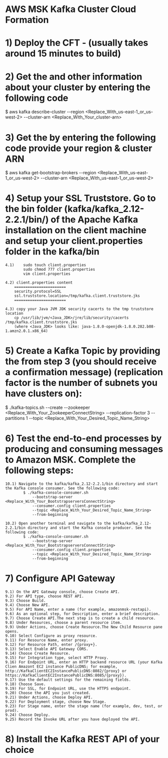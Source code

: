 # AWS MSK Kafka Cluster Cloud Formation
 
# 1) Deploy the CFT - (usually takes around 15 minutes to build)

# 2) Get the <ZooKeeperConnectionString> and other information about your cluster by entering the following code
$ aws kafka describe-cluster 
    --region <Replace_With_us-east-1_or_us-west-2> 
    --cluster-arn <Replace_With_Your_cluster-arn> 

# 3) Get the <BootstrapBrokerString> by entering the following code provide your region & cluster ARN
$ aws kafka get-bootstrap-brokers
    --region <Replace_With_us-east-1_or_us-west-2>
    --cluster-arn <Replace_With_us-east-1_or_us-west-2>

# 4) Setup your SSL Truststore. Go to the bin folder (kafka/kafka_2.12-2.2.1/bin/) of the Apache Kafka installation on the client machine and setup your client.properties folder in the kafka/bin
    4.1)    sudo touch client.properties
            sudo chmod 777 client.properties
            vim client.properties

    4.2) client.properties content
        =======================
        security.protocol=SSL
        ssl.truststore.location=/tmp/kafka.client.truststore.jks
        =======================

    4.3) copy your Java JVM JDK security cacerts to the tmp truststore location
        cp /usr/lib/jvm/<Java_JDK>/jre/lib/security/cacerts /tmp/kafka.client.truststore.jks
        (where <Java_JDK> looks like: java-1.8.0-openjdk-1.8.0.282.b08-1.amzn2.0.1.x86_64)


# 5) Create a Kafka Topic by providing the <ZooKeeperConnectionString> from step 3 (you should receive a confirmation message) (replication factor is the number of subnets you have clusters on):
$ ./kafka-topics.sh
    --create
    --zookeeper <Replace_With_Your_ZookeeperConnectString>
    --replication-factor 3
    --partitions 1
    --topic <Replace_With_Your_Desired_Topic_Name_String>

# 6) Test the end-to-end processes by producing and consuming messages to Amazon MSK. Complete the following steps:    
    10.1) Navigate to the kafka/kafka_2.12-2.2.1/bin directory and start the Kafka console consumer. See the following code:
            $ ./kafka-console-consumer.sh
                --bootstrap-server <Replace_With_Your_BootstrapserversConnectString>
                --consumer.config client.properties
                --topic <Replace_With_Your_Desired_Topic_Name_String>
                --from-beginning 

    10.2) Open another terminal and navigate to the kafka/kafka_2.12-2.2.1/bin directory and start the Kafka console producer. See the following code:
            $ ./kafka-console-consumer.sh
                --bootstrap-server <Replace_With_Your_BootstrapserversConnectString>
                --consumer.config client.properties
                --topic <Replace_With_Your_Desired_Topic_Name_String>
                --from-beginning

# 7) Configure API Gateway
    9.1) On the API Gateway console, choose Create API.
    9.2) For API type, choose REST API.
    9.3) Choose Build.
    9.4) Choose New API.
    9.5) For API Name, enter a name (for example, amazonmsk-restapi).
    9.6) As an optional step, for Description, enter a brief description.
    9.7) Choose Create API.The next step is to create a child resource.
    9.8) Under Resources, choose a parent resource item.
    9.9) Under Actions, choose Create Resource.The New Child Resource pane opens.
    9.10) Select Configure as proxy resource.
    9.11) For Resource Name, enter proxy.
    9.12) For Resource Path, enter /{proxy+}.
    9.13) Select Enable API Gateway CORS.
    9.14) Choose Create Resource.
    9.15) For Integration type, select HTTP Proxy.
    9.16) For Endpoint URL, enter an HTTP backend resource URL (your Kafka Clien Amazont EC2 instance PublicDNS; for example, http://KafkaClientEC2InstancePublicDNS:8082/{proxy} or https://KafkaClientEC2InstancePublicDNS:8085/{proxy}).
    9.17) Use the default settings for the remaining fields.
    9.18) Choose Save.
    9.19) For SSL, for Endpoint URL, use the HTTPS endpoint.
    9.20) Choose the API you just created.
    9.21) Under Actions, choose Deploy API.
    9.22) For Deployment stage, choose New Stage.
    9.23) For Stage name, enter the stage name (for example, dev, test, or prod).
    9.24) Choose Deploy.
    9.25) Record the Invoke URL after you have deployed the API.

# 8) Install the Kafka REST API of your choice
